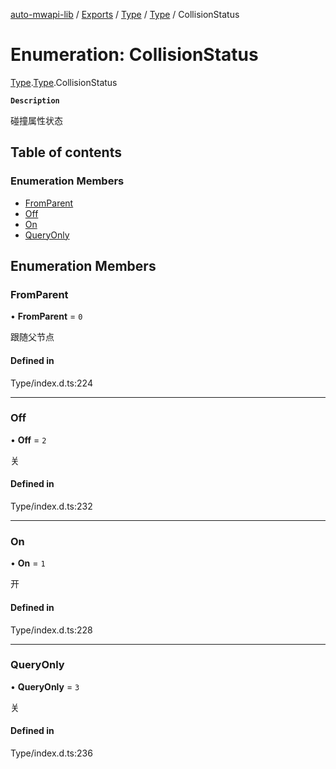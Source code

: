 [auto-mwapi-lib](../README.md) / [Exports](../modules.md) / [Type](../modules/Type.md) / [Type](../modules/Type.Type.md) / CollisionStatus

# Enumeration: CollisionStatus

[Type](../modules/Type.md).[Type](../modules/Type.Type.md).CollisionStatus

**`Description`**

碰撞属性状态

## Table of contents

### Enumeration Members

- [FromParent](Type.Type.CollisionStatus.md#fromparent)
- [Off](Type.Type.CollisionStatus.md#off)
- [On](Type.Type.CollisionStatus.md#on)
- [QueryOnly](Type.Type.CollisionStatus.md#queryonly)

## Enumeration Members

### FromParent

• **FromParent** = `0`

跟随父节点

#### Defined in

Type/index.d.ts:224

---

### Off

• **Off** = `2`

关

#### Defined in

Type/index.d.ts:232

---

### On

• **On** = `1`

开

#### Defined in

Type/index.d.ts:228

---

### QueryOnly

• **QueryOnly** = `3`

关

#### Defined in

Type/index.d.ts:236
